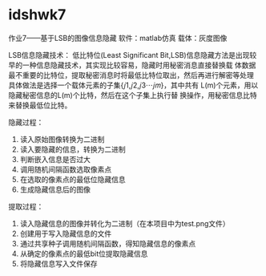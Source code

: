 # idshwk7
作业7——基于LSB的图像信息隐藏
  软件：matlab仿真
  载体：灰度图像 
  
LSB信息隐藏技术：
        低比特位(Least Significant Bit,LSB)信息隐藏方法是出现较早的一种信息隐藏技术，其实现比较容易，隐藏时用秘密消息直接替换载
    体数据最不重要的比特位，提取秘密消息时将最低比特位取出，然后再进行解密等处理
        具体做法是选择一个载体元素的子集{𝑗1,𝑗2,𝑗3⋯𝑗𝑚}，其中共有 L(m)个元素，用以隐藏秘密信息的L(m)个比特，然后在这个子集上执行替
    换操作，用秘密信息比特来替换最低位比特。

隐藏过程：
  1. 读入原始图像转换为二进制
  2. 读入要隐藏的信息，转换为二进制
  3. 判断嵌入信息是否过大
  4. 调用随机间隔函数选取像素点
  5. 在选取的像素点的最低位隐藏信息
  6. 生成隐藏信息后的图像

提取过程：
  1. 读入隐藏信息的图像并转化为二进制（在本项目中为test.png文件）
  2. 创建用于写入隐藏信息的文件
  3. 通过共享种子调用随机间隔函数，得知隐藏信息的像素点
  4. 从确定的像素点的最低bit位提取隐藏信息
  5. 将隐藏信息写入文件保存
  
